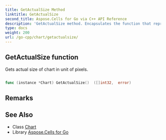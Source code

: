 ```yaml
---
title: GetActualSize Method 
linktitle: GetActualSize
second_title: Aspose.Cells for Go via C++ API Reference
description: 'GetActualSize method. Encapsulates the function that represents getactualsize in Go.'
type: docs
weight: 200
url: /go-cpp/chart/getactualsize/
---
```


## GetActualSize function

Gets actual size of chart in unit of pixels.

```go

func (instance *Chart) GetActualSize()  ([]int32,  error) 

```

## Remarks


## See Also

* Class [Chart](../)
* Library [Aspose.Cells for Go](../../)
